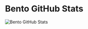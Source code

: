 # Bento GitHub Stats
![Bento GitHub Stats](https://firebasestorage.googleapis.com/v0/b/smartkaksha-fe32c.appspot.com/o/opbento2%2Fbento_1730483103544.png?alt=media&token=79626f9e-3226-4e79-b74e-d7a640cb6d5c)
